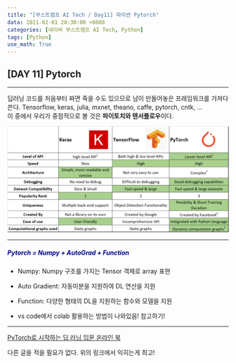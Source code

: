 ```yaml
---
title: "[부스트캠프 AI Tech / Day11] 파이썬 Pytorch"
data: 2021-02-01 20:30:00 +0800
categories: [네이버 부스트캠프 AI Tech, Python]
tags: [Python]
use_math: True
---
```



## **[DAY 11] Pytorch**

---

딥러닝 코드를 처음부터 짜면 죽을 수도 있으므로 남이 만들어놓은 프레임워크를 가져다 쓴다. Tensorflow, keras, julia, mxnet, theano, caffe, pytorch, cntk, ...  
이 중에서 우리가 중점적으로 볼 것은 **파이토치와 텐서플로우**이다.

![7](/assets/img/sources/2021-02-23-03-20-53.png)

---

##### <span style="color:darkblue">Pytorch = Numpy + AutoGrad + Function</span>  

- Numpy: Numpy 구조를 가지는 Tensor 객체로 array 표현
- Auto Gradient: 자동미분을 지원하여 DL 연산을 지원
- Function: 다양한 형태의 DL을 지원하는 함수와 모델을 지원

- vs code에서 colab 활용하는 방법이 나와있음! 참고하기!

---

[PyTorch로 시작하는 딥 러닝 입문 온라인 북](https://wikidocs.net/book/2788)

다른 글을 적을 필요가 없다. 위의 링크에서 익히는게 최고!